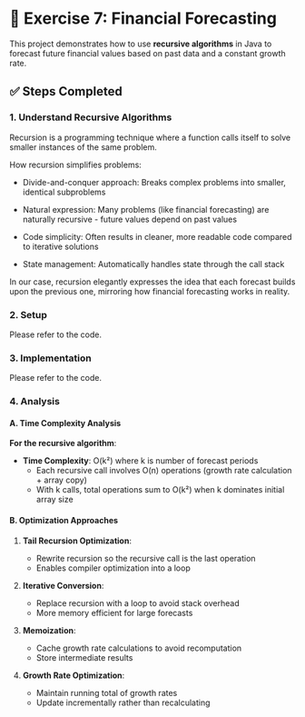 
# 💸 Exercise 7: Financial Forecasting

This project demonstrates how to use **recursive algorithms** in Java to forecast future financial values based on past data and a constant growth rate.

## ✅ Steps Completed

### 1. Understand Recursive Algorithms

Recursion is a programming technique where a function calls itself to solve smaller instances of the same problem.

How recursion simplifies problems:

- Divide-and-conquer approach: Breaks complex problems into smaller, identical subproblems

- Natural expression: Many problems (like financial forecasting) are naturally recursive - future values depend on past values

- Code simplicity: Often results in cleaner, more readable code compared to iterative solutions

- State management: Automatically handles state through the call stack

In our case, recursion elegantly expresses the idea that each forecast builds upon the previous one, mirroring how financial forecasting works in reality.

### 2. Setup

Please refer to the code.

### 3. Implementation

Please refer to the code.

### 4. Analysis

#### **A. Time Complexity Analysis**

**For the recursive algorithm**:
- **Time Complexity**: O(k²) where k is number of forecast periods
  - Each recursive call involves O(n) operations (growth rate calculation + array copy)
  - With k calls, total operations sum to O(k²) when k dominates initial array size

#### **B. Optimization Approaches**

1. **Tail Recursion Optimization**:
   - Rewrite recursion so the recursive call is the last operation
   - Enables compiler optimization into a loop

2. **Iterative Conversion**:
   - Replace recursion with a loop to avoid stack overhead
   - More memory efficient for large forecasts

3. **Memoization**:
   - Cache growth rate calculations to avoid recomputation
   - Store intermediate results

4. **Growth Rate Optimization**:
   - Maintain running total of growth rates
   - Update incrementally rather than recalculating